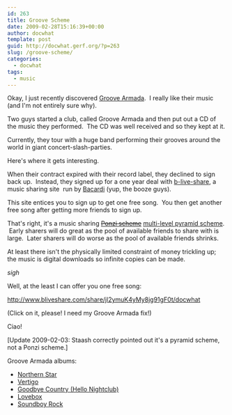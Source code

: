 ```yaml
---
id: 263
title: Groove Scheme
date: 2009-02-28T15:16:39+00:00
author: docwhat
template: post
guid: http://docwhat.gerf.org/?p=263
slug: /groove-scheme/
categories:
  - docwhat
tags:
  - music
---
```

Okay, I just recently discovered <a title="Groove Armada home page" href="http://www.groovearmada.com/">Groove Armada</a>.  I really like their music (and I'm not entirely sure why).

Two guys started a club, called Groove Armada and then put out a CD of the music they performed.  The CD was well received and so they kept at it.

Currently, they tour with a huge band performing their grooves around the world in giant concert-slash-parties.

Here's where it gets interesting.

<!-- more -->When their contract expired with their record label, they declined to sign back up.  Instead, they signed up for a one year deal with <a href="http://www.bliveshare.com/share/jl2ymuK4yMy8jg91gF0t/docwhat">b-live-share</a>, a music sharing site  run by <a href="http://www.bacardi.com/">Bacardi</a> (yup, the booze guys).

This site entices you to sign up to get one free song.  You then get another free song after getting more friends to sign up.

That's right, it's a music sharing <a href="http://en.wikipedia.org/wiki/Ponzi_scheme"><span style="text-decoration: line-through;">Ponzi scheme</span></a> <a href="http://en.wikipedia.org/wiki/Multilevel_pyramid_scheme">multi-level pyramid scheme</a>.  Early sharers will do great as the pool of available friends to share with is large.  Later sharers will do worse as the pool of available friends shrinks.

At least there isn't the physically limited constraint of money trickling up; the music is digital downloads so infinite copies can be made.

*sigh*

Well, at the least I can offer you one free song:

<a title="Get some Groove Armada music for you and me!" href="http://www.bliveshare.com/share/jl2ymuK4yMy8jg91gF0t/docwhat">http://www.bliveshare.com/share/jl2ymuK4yMy8jg91gF0t/docwhat</a>

(Click on it, please! I need my Groove Armada fix!)

Ciao!

[Update 2009-02-03: Staash correctly pointed out it's a pyramid scheme, not a Ponzi scheme.]

Groove Armada albums:
<ul>
	<li><a href="http://www.amazon.com/Northern-Star-Groove-Armada/dp/B00003ZKTA%3FSubscriptionId%3D02E5W5871AJF7PMMMS82%26tag%3Dws%26linkCode%3Dxm2%26camp%3D2025%26creative%3D165953%26creativeASIN%3DB00003ZKTA">Northern Star</a></li>
	<li><a href="http://www.amazon.com/Vertigo-Groove-Armada/dp/B00004KD1L%3FSubscriptionId%3D02E5W5871AJF7PMMMS82%26tag%3Dws%26linkCode%3Dxm2%26camp%3D2025%26creative%3D165953%26creativeASIN%3DB00004KD1L">Vertigo</a></li>
	<li><a href="http://www.amazon.com/Goodbye-Country-Nightclub-Groove-Armada/dp/B00005NNQO%3FSubscriptionId%3D02E5W5871AJF7PMMMS82%26tag%3Dws%26linkCode%3Dxm2%26camp%3D2025%26creative%3D165953%26creativeASIN%3DB00005NNQO">Goodbye Country (Hello Nightclub)</a></li>
	<li><a href="http://www.amazon.com/Lovebox-Groove-Armada/dp/B00007JMFF%3FSubscriptionId%3D02E5W5871AJF7PMMMS82%26tag%3Dws%26linkCode%3Dxm2%26camp%3D2025%26creative%3D165953%26creativeASIN%3DB00007JMFF">Lovebox</a></li>
	<li><a href="http://www.amazon.com/Soundboy-Rock-Groove-Armada/dp/B000NJLQVA%3FSubscriptionId%3D02E5W5871AJF7PMMMS82%26tag%3Dws%26linkCode%3Dxm2%26camp%3D2025%26creative%3D165953%26creativeASIN%3DB000NJLQVA">Soundboy Rock</a></li>
</ul>